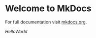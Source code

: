 # Welcome to MkDocs

For full documentation visit [mkdocs.org](https://www.mkdocs.org).

$Hello World$
